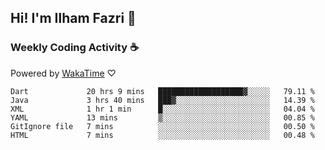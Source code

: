 ## Hi! I'm Ilham Fazri 👋

### Weekly Coding Activity ☕
Powered by [WakaTime](https://wakatime.com/) ♡
<!--START_SECTION:waka-->

```text
Dart             20 hrs 9 mins   ███████████████████▓░░░░░   79.11 %
Java             3 hrs 40 mins   ███▓░░░░░░░░░░░░░░░░░░░░░   14.39 %
XML              1 hr 1 min      █░░░░░░░░░░░░░░░░░░░░░░░░   04.04 %
YAML             13 mins         ▒░░░░░░░░░░░░░░░░░░░░░░░░   00.85 %
GitIgnore file   7 mins          ░░░░░░░░░░░░░░░░░░░░░░░░░   00.50 %
HTML             7 mins          ░░░░░░░░░░░░░░░░░░░░░░░░░   00.48 %
```

<!--END_SECTION:waka-->
